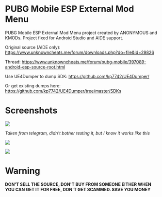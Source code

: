 # PUBG Mobile ESP External Mod Menu
PUBG Mobile ESP External Mod Menu project created by ANONYMOUS and KMODs. Project fixed for Android Studio and AIDE support.

Original source (AIDE only): https://www.unknowncheats.me/forum/downloads.php?do=file&id=29826

Thread: https://www.unknowncheats.me/forum/pubg-mobile/397089-android-esp-source-root.html

Use UE4Dumper to dump SDK: https://github.com/kp7742/UE4Dumper/

Or get existing dumps here: https://github.com/kp7742/UE4Dumper/tree/master/SDKs

# Screenshots
![](https://i.imgur.com/RerX1I9.png)

*Taken from telegram, didn't bother testing it, but I know it works like this*

![](https://i.imgur.com/Oiaruir.jpg)

![](https://i.imgur.com/fKWK6cT.jpg)

# Warning
**DON'T SELL THE SOURCE, DON'T BUY FROM SOMEONE EITHER WHEN YOU CAN GET IT FOR FREE, DON'T GET SCAMMED. SAVE YOU MONEY**
